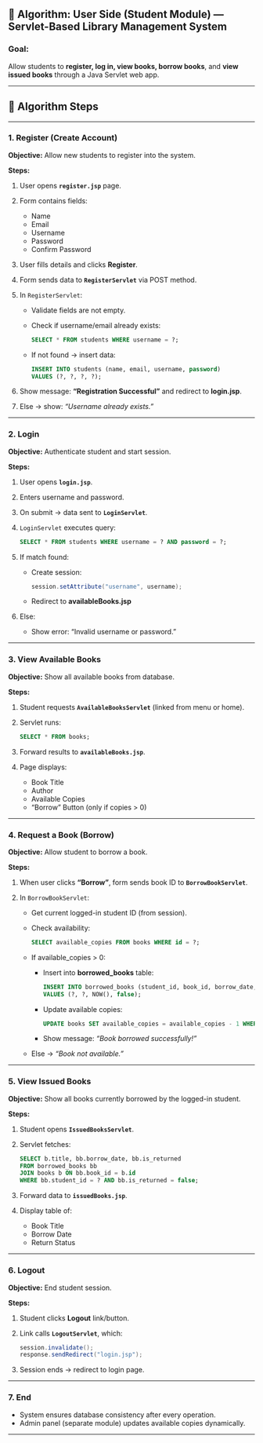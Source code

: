 
## 🧩 **Algorithm: User Side (Student Module) — Servlet-Based Library Management System**

### **Goal:**

Allow students to **register, log in, view books, borrow books**, and **view issued books** through a Java Servlet web app.

---

## 🧠 **Algorithm Steps**

---

### **1. Register (Create Account)**

**Objective:**
Allow new students to register into the system.

**Steps:**

1. User opens **`register.jsp`** page.
2. Form contains fields:

   * Name
   * Email
   * Username
   * Password
   * Confirm Password
3. User fills details and clicks **Register**.
4. Form sends data to **`RegisterServlet`** via POST method.
5. In `RegisterServlet`:

   * Validate fields are not empty.
   * Check if username/email already exists:

     ```sql
     SELECT * FROM students WHERE username = ?;
     ```
   * If not found → insert data:

     ```sql
     INSERT INTO students (name, email, username, password)
     VALUES (?, ?, ?, ?);
     ```
6. Show message: **“Registration Successful”**
   and redirect to **login.jsp**.
7. Else → show: *“Username already exists.”*

---

### **2. Login**

**Objective:**
Authenticate student and start session.

**Steps:**

1. User opens **`login.jsp`**.
2. Enters username and password.
3. On submit → data sent to **`LoginServlet`**.
4. `LoginServlet` executes query:

   ```sql
   SELECT * FROM students WHERE username = ? AND password = ?;
   ```
5. If match found:

   * Create session:

     ```java
     session.setAttribute("username", username);
     ```
   * Redirect to **availableBooks.jsp**
6. Else:

   * Show error: “Invalid username or password.”

---

### **3. View Available Books**

**Objective:**
Show all available books from database.

**Steps:**

1. Student requests **`AvailableBooksServlet`** (linked from menu or home).
2. Servlet runs:

   ```sql
   SELECT * FROM books;
   ```
3. Forward results to **`availableBooks.jsp`**.
4. Page displays:

   * Book Title
   * Author
   * Available Copies
   * “Borrow” Button (only if copies > 0)

---

### **4. Request a Book (Borrow)**

**Objective:**
Allow student to borrow a book.

**Steps:**

1. When user clicks **“Borrow”**, form sends book ID to **`BorrowBookServlet`**.
2. In `BorrowBookServlet`:

   * Get current logged-in student ID (from session).
   * Check availability:

     ```sql
     SELECT available_copies FROM books WHERE id = ?;
     ```
   * If available_copies > 0:

     * Insert into **borrowed_books** table:

       ```sql
       INSERT INTO borrowed_books (student_id, book_id, borrow_date, is_returned)
       VALUES (?, ?, NOW(), false);
       ```
     * Update available copies:

       ```sql
       UPDATE books SET available_copies = available_copies - 1 WHERE id = ?;
       ```
     * Show message: *“Book borrowed successfully!”*
   * Else → *“Book not available.”*

---

### **5. View Issued Books**

**Objective:**
Show all books currently borrowed by the logged-in student.

**Steps:**

1. Student opens **`IssuedBooksServlet`**.
2. Servlet fetches:

   ```sql
   SELECT b.title, bb.borrow_date, bb.is_returned
   FROM borrowed_books bb
   JOIN books b ON bb.book_id = b.id
   WHERE bb.student_id = ? AND bb.is_returned = false;
   ```
3. Forward data to **`issuedBooks.jsp`**.
4. Display table of:

   * Book Title
   * Borrow Date
   * Return Status

---

### **6. Logout**

**Objective:**
End student session.

**Steps:**

1. Student clicks **Logout** link/button.
2. Link calls **`LogoutServlet`**, which:

   ```java
   session.invalidate();
   response.sendRedirect("login.jsp");
   ```
3. Session ends → redirect to login page.

---

### **7. End**

* System ensures database consistency after every operation.
* Admin panel (separate module) updates available copies dynamically.

---
